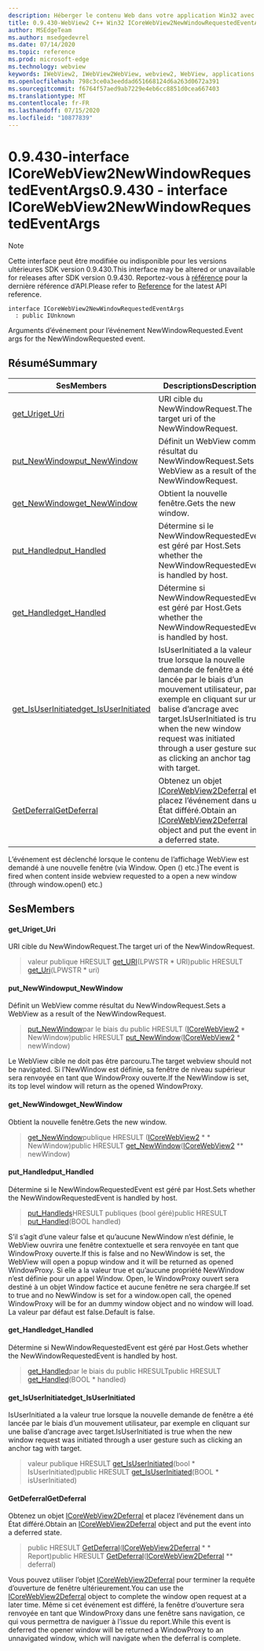 ```yaml
---
description: Héberger le contenu Web dans votre application Win32 avec le contrôle Microsoft Edge WebView2
title: 0.9.430-WebView2 C++ Win32 ICoreWebView2NewWindowRequestedEventArgs
author: MSEdgeTeam
ms.author: msedgedevrel
ms.date: 07/14/2020
ms.topic: reference
ms.prod: microsoft-edge
ms.technology: webview
keywords: IWebView2, IWebView2WebView, webview2, WebView, applications Win32, Win32, Edge, ICoreWebView2, ICoreWebView2Host, contrôle de navigateur, html Edge
ms.openlocfilehash: 798c3ce0a3eeddad651668124d6a263d0672a391
ms.sourcegitcommit: f6764f57aed9ab7229e4eb6cc8851d0cea667403
ms.translationtype: MT
ms.contentlocale: fr-FR
ms.lasthandoff: 07/15/2020
ms.locfileid: "10877839"
---
```

# <span data-ttu-id="09b2d-104">0.9.430-interface ICoreWebView2NewWindowRequestedEventArgs</span><span class="sxs-lookup"><span data-stu-id="09b2d-104">0.9.430 - interface ICoreWebView2NewWindowRequestedEventArgs</span></span> 

> [!NOTE]
> <span data-ttu-id="09b2d-105">Cette interface peut être modifiée ou indisponible pour les versions ultérieures SDK version 0.9.430.</span><span class="sxs-lookup"><span data-stu-id="09b2d-105">This interface may be altered or unavailable for releases after SDK version 0.9.430.</span></span> <span data-ttu-id="09b2d-106">Reportez-vous à [référence](../../../webview2-api-reference.md) pour la dernière référence d’API.</span><span class="sxs-lookup"><span data-stu-id="09b2d-106">Please refer to [Reference](../../../webview2-api-reference.md) for the latest API reference.</span></span>

```
interface ICoreWebView2NewWindowRequestedEventArgs
  : public IUnknown
```

<span data-ttu-id="09b2d-107">Arguments d’événement pour l’événement NewWindowRequested.</span><span class="sxs-lookup"><span data-stu-id="09b2d-107">Event args for the NewWindowRequested event.</span></span>

## <span data-ttu-id="09b2d-108">Résumé</span><span class="sxs-lookup"><span data-stu-id="09b2d-108">Summary</span></span>

 <span data-ttu-id="09b2d-109">Ses</span><span class="sxs-lookup"><span data-stu-id="09b2d-109">Members</span></span>                        | <span data-ttu-id="09b2d-110">Descriptions</span><span class="sxs-lookup"><span data-stu-id="09b2d-110">Descriptions</span></span>
--------------------------------|---------------------------------------------
[<span data-ttu-id="09b2d-111">get_Uri</span><span class="sxs-lookup"><span data-stu-id="09b2d-111">get_Uri</span></span>](#get_uri) | <span data-ttu-id="09b2d-112">URI cible du NewWindowRequest.</span><span class="sxs-lookup"><span data-stu-id="09b2d-112">The target uri of the NewWindowRequest.</span></span>
[<span data-ttu-id="09b2d-113">put_NewWindow</span><span class="sxs-lookup"><span data-stu-id="09b2d-113">put_NewWindow</span></span>](#put_newwindow) | <span data-ttu-id="09b2d-114">Définit un WebView comme résultat du NewWindowRequest.</span><span class="sxs-lookup"><span data-stu-id="09b2d-114">Sets a WebView as a result of the NewWindowRequest.</span></span>
[<span data-ttu-id="09b2d-115">get_NewWindow</span><span class="sxs-lookup"><span data-stu-id="09b2d-115">get_NewWindow</span></span>](#get_newwindow) | <span data-ttu-id="09b2d-116">Obtient la nouvelle fenêtre.</span><span class="sxs-lookup"><span data-stu-id="09b2d-116">Gets the new window.</span></span>
[<span data-ttu-id="09b2d-117">put_Handled</span><span class="sxs-lookup"><span data-stu-id="09b2d-117">put_Handled</span></span>](#put_handled) | <span data-ttu-id="09b2d-118">Détermine si le NewWindowRequestedEvent est géré par Host.</span><span class="sxs-lookup"><span data-stu-id="09b2d-118">Sets whether the NewWindowRequestedEvent is handled by host.</span></span>
[<span data-ttu-id="09b2d-119">get_Handled</span><span class="sxs-lookup"><span data-stu-id="09b2d-119">get_Handled</span></span>](#get_handled) | <span data-ttu-id="09b2d-120">Détermine si NewWindowRequestedEvent est géré par Host.</span><span class="sxs-lookup"><span data-stu-id="09b2d-120">Gets whether the NewWindowRequestedEvent is handled by host.</span></span>
[<span data-ttu-id="09b2d-121">get_IsUserInitiated</span><span class="sxs-lookup"><span data-stu-id="09b2d-121">get_IsUserInitiated</span></span>](#get_isuserinitiated) | <span data-ttu-id="09b2d-122">IsUserInitiated a la valeur true lorsque la nouvelle demande de fenêtre a été lancée par le biais d’un mouvement utilisateur, par exemple en cliquant sur une balise d’ancrage avec target.</span><span class="sxs-lookup"><span data-stu-id="09b2d-122">IsUserInitiated is true when the new window request was initiated through a user gesture such as clicking an anchor tag with target.</span></span>
[<span data-ttu-id="09b2d-123">GetDeferral</span><span class="sxs-lookup"><span data-stu-id="09b2d-123">GetDeferral</span></span>](#getdeferral) | <span data-ttu-id="09b2d-124">Obtenez un objet [ICoreWebView2Deferral](ICoreWebView2Deferral.md) et placez l’événement dans un État différé.</span><span class="sxs-lookup"><span data-stu-id="09b2d-124">Obtain an [ICoreWebView2Deferral](ICoreWebView2Deferral.md) object and put the event into a deferred state.</span></span>

<span data-ttu-id="09b2d-125">L’événement est déclenché lorsque le contenu de l’affichage WebView est demandé à une nouvelle fenêtre (via Window. Open () etc.)</span><span class="sxs-lookup"><span data-stu-id="09b2d-125">The event is fired when content inside webview requested to a open a new window (through window.open() etc.)</span></span>

## <span data-ttu-id="09b2d-126">Ses</span><span class="sxs-lookup"><span data-stu-id="09b2d-126">Members</span></span>

#### <span data-ttu-id="09b2d-127">get_Uri</span><span class="sxs-lookup"><span data-stu-id="09b2d-127">get_Uri</span></span> 

<span data-ttu-id="09b2d-128">URI cible du NewWindowRequest.</span><span class="sxs-lookup"><span data-stu-id="09b2d-128">The target uri of the NewWindowRequest.</span></span>

> <span data-ttu-id="09b2d-129">valeur publique HRESULT [get_URI](#get_uri)(LPWSTR \* URI)</span><span class="sxs-lookup"><span data-stu-id="09b2d-129">public HRESULT [get_Uri](#get_uri)(LPWSTR \* uri)</span></span>

#### <span data-ttu-id="09b2d-130">put_NewWindow</span><span class="sxs-lookup"><span data-stu-id="09b2d-130">put_NewWindow</span></span> 

<span data-ttu-id="09b2d-131">Définit un WebView comme résultat du NewWindowRequest.</span><span class="sxs-lookup"><span data-stu-id="09b2d-131">Sets a WebView as a result of the NewWindowRequest.</span></span>

> <span data-ttu-id="09b2d-132">[put_NewWindow](#put_newwindow)par le biais du public HRESULT ([ICoreWebView2](ICoreWebView2.md) \* NewWindow)</span><span class="sxs-lookup"><span data-stu-id="09b2d-132">public HRESULT [put_NewWindow](#put_newwindow)([ICoreWebView2](ICoreWebView2.md) \* newWindow)</span></span>

<span data-ttu-id="09b2d-133">Le WebView cible ne doit pas être parcouru.</span><span class="sxs-lookup"><span data-stu-id="09b2d-133">The target webview should not be navigated.</span></span> <span data-ttu-id="09b2d-134">Si l’NewWindow est définie, sa fenêtre de niveau supérieur sera renvoyée en tant que WindowProxy ouverte.</span><span class="sxs-lookup"><span data-stu-id="09b2d-134">If the NewWindow is set, its top level window will return as the opened WindowProxy.</span></span>

#### <span data-ttu-id="09b2d-135">get_NewWindow</span><span class="sxs-lookup"><span data-stu-id="09b2d-135">get_NewWindow</span></span> 

<span data-ttu-id="09b2d-136">Obtient la nouvelle fenêtre.</span><span class="sxs-lookup"><span data-stu-id="09b2d-136">Gets the new window.</span></span>

> <span data-ttu-id="09b2d-137">[get_NewWindow](#get_newwindow)publique HRESULT ([ICoreWebView2](ICoreWebView2.md) \* \* NewWindow)</span><span class="sxs-lookup"><span data-stu-id="09b2d-137">public HRESULT [get_NewWindow](#get_newwindow)([ICoreWebView2](ICoreWebView2.md) \*\* newWindow)</span></span>

#### <span data-ttu-id="09b2d-138">put_Handled</span><span class="sxs-lookup"><span data-stu-id="09b2d-138">put_Handled</span></span> 

<span data-ttu-id="09b2d-139">Détermine si le NewWindowRequestedEvent est géré par Host.</span><span class="sxs-lookup"><span data-stu-id="09b2d-139">Sets whether the NewWindowRequestedEvent is handled by host.</span></span>

> <span data-ttu-id="09b2d-140">[put_Handleds](#put_handled)HRESULT publiques (bool géré)</span><span class="sxs-lookup"><span data-stu-id="09b2d-140">public HRESULT [put_Handled](#put_handled)(BOOL handled)</span></span>

<span data-ttu-id="09b2d-141">S’il s’agit d’une valeur false et qu’aucune NewWindow n’est définie, le WebView ouvrira une fenêtre contextuelle et sera renvoyée en tant que WindowProxy ouverte.</span><span class="sxs-lookup"><span data-stu-id="09b2d-141">If this is false and no NewWindow is set, the WebView will open a popup window and it will be returned as opened WindowProxy.</span></span> <span data-ttu-id="09b2d-142">Si elle a la valeur true et qu’aucune propriété NewWindow n’est définie pour un appel Window. Open, le WindowProxy ouvert sera destiné à un objet Window factice et aucune fenêtre ne sera chargée.</span><span class="sxs-lookup"><span data-stu-id="09b2d-142">If set to true and no NewWindow is set for a window.open call, the opened WindowProxy will be for an dummy window object and no window will load.</span></span> <span data-ttu-id="09b2d-143">La valeur par défaut est false.</span><span class="sxs-lookup"><span data-stu-id="09b2d-143">Default is false.</span></span>

#### <span data-ttu-id="09b2d-144">get_Handled</span><span class="sxs-lookup"><span data-stu-id="09b2d-144">get_Handled</span></span> 

<span data-ttu-id="09b2d-145">Détermine si NewWindowRequestedEvent est géré par Host.</span><span class="sxs-lookup"><span data-stu-id="09b2d-145">Gets whether the NewWindowRequestedEvent is handled by host.</span></span>

> <span data-ttu-id="09b2d-146">[get_Handled](#get_handled)par le biais du public HRESULT</span><span class="sxs-lookup"><span data-stu-id="09b2d-146">public HRESULT [get_Handled](#get_handled)(BOOL \* handled)</span></span>

#### <span data-ttu-id="09b2d-147">get_IsUserInitiated</span><span class="sxs-lookup"><span data-stu-id="09b2d-147">get_IsUserInitiated</span></span> 

<span data-ttu-id="09b2d-148">IsUserInitiated a la valeur true lorsque la nouvelle demande de fenêtre a été lancée par le biais d’un mouvement utilisateur, par exemple en cliquant sur une balise d’ancrage avec target.</span><span class="sxs-lookup"><span data-stu-id="09b2d-148">IsUserInitiated is true when the new window request was initiated through a user gesture such as clicking an anchor tag with target.</span></span>

> <span data-ttu-id="09b2d-149">valeur publique HRESULT [get_IsUserInitiated](#get_isuserinitiated)(bool \* IsUserInitiated)</span><span class="sxs-lookup"><span data-stu-id="09b2d-149">public HRESULT [get_IsUserInitiated](#get_isuserinitiated)(BOOL \* isUserInitiated)</span></span>

#### <span data-ttu-id="09b2d-150">GetDeferral</span><span class="sxs-lookup"><span data-stu-id="09b2d-150">GetDeferral</span></span> 

<span data-ttu-id="09b2d-151">Obtenez un objet [ICoreWebView2Deferral](ICoreWebView2Deferral.md) et placez l’événement dans un État différé.</span><span class="sxs-lookup"><span data-stu-id="09b2d-151">Obtain an [ICoreWebView2Deferral](ICoreWebView2Deferral.md) object and put the event into a deferred state.</span></span>

> <span data-ttu-id="09b2d-152">public HRESULT [GetDeferral](#getdeferral)([ICoreWebView2Deferral](ICoreWebView2Deferral.md) \* \* Report)</span><span class="sxs-lookup"><span data-stu-id="09b2d-152">public HRESULT [GetDeferral](#getdeferral)([ICoreWebView2Deferral](ICoreWebView2Deferral.md) \*\* deferral)</span></span>

<span data-ttu-id="09b2d-153">Vous pouvez utiliser l’objet [ICoreWebView2Deferral](ICoreWebView2Deferral.md) pour terminer la requête d’ouverture de fenêtre ultérieurement.</span><span class="sxs-lookup"><span data-stu-id="09b2d-153">You can use the [ICoreWebView2Deferral](ICoreWebView2Deferral.md) object to complete the window open request at a later time.</span></span> <span data-ttu-id="09b2d-154">Même si cet événement est différé, la fenêtre d’ouverture sera renvoyée en tant que WindowProxy dans une fenêtre sans navigation, ce qui vous permettra de naviguer à l’issue du report.</span><span class="sxs-lookup"><span data-stu-id="09b2d-154">While this event is deferred the opener window will be returned a WindowProxy to an unnavigated window, which will navigate when the deferral is complete.</span></span>

